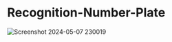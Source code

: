 ﻿# Recognition-Number-Plate
![Screenshot 2024-05-07 230019](https://github.com/dimaswahy/Recognition-Number-Plate/assets/169177954/3958de89-b101-46a9-b07f-e21e8786ef90)

